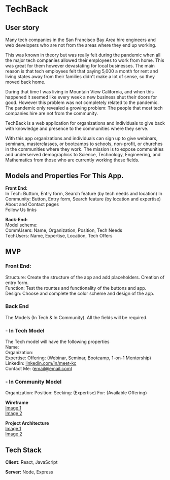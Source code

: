 # TechBack

## User story
Many tech companies in the San Francisco Bay Area hire engineers and web developers who are not from the areas where they end up working.

This was known in theory but was really felt during the pandemic when all the major tech companies allowed their employees to work from home. This was great for them however devastating for local businesses. The main reason is that tech employees felt that paying 5,000 a month for rent and living states away from their families didn't make a lot of sense, so they moved back home.

During that time I was living in Mountain View California, and when this happened it seemed like every week a new business shut their doors for good. However this problem was not completely related to the pandemic. The pandemic only revealed a growing problem: The people that most tech companies hire are not from the community.

TechBack is a web application for organizations and individuals to give back with knowledge and presence to the communities where they serve.

With this app organizations and individuals can sign up to give webinars, seminars, masterclasses, or bootcamps to schools, non-profit, or churches in the communities where they work.
The mission is to expose communities and underserved demographics to Science, Technology, Engineering, and Mathematics from those who are currently working these fields.


## Models and Properties For This App.
**Front End:**  
In Tech: Buttom, Entry form, Search feature (by tech needs and location)
In Community: Button, Entry form, Search feature (by location and expertise)  
About and Contact pages  
Follow Us links
   

**Back-End:**  
Model scheme:  
CommUsers:  Name, Organization, Position, Tech Needs  
TechUsers:  Name, Expertise, Location, Tech Offers


## MVP
### Front End: 
Structure: Create the structure of the app and add placeholders. Creation of entry form.  
Function: Test the rountes and functionality of the buttons and app.  
Design: Choose and complete the color scheme and design of the app. 


### Back End 
The Models (In Tech & In Community). All the fields will be required. 

### - In Tech Model
The Tech model will have the following properties  
Name:  
Organization:  
Expertise: Offering: (Webinar, Seminar, Bootcamp, 1-on-1 Mentorship)  
LinkedIn: [linkedin.com/in/meet-kc](https://www.linkedin.com/in/meet-kc/)  
Contact Me: (email@email.com)



### - In Community Model
Organization:
Position: Seeking: (Expertise)
For: (Available Offering)

**Wireframe**  
[Image 1](https://drive.google.com/file/d/1JfKA0sm_fX0hFb-aPvV_IhaZJRe_6iIu/view?usp=sharing)   
[Image 2](https://drive.google.com/file/d/1iX1-BxXx8EeKkiKWCjzJSZ-ss0P7Smo9/view?usp=sharing)   

**Project Architecture**  
[Image 1](https://drive.google.com/file/d/10B9MF5_94z76UCgR2NcRxQiBAcW4Ef4C/view?usp=sharing)   
[Image 2](https://drive.google.com/file/d/1c0zVNPKwXTOijChnmCd-At9s0i0HO2W9/view?usp=sharing)   

## Tech Stack

**Client:** React, JavaScript

**Server:** Node, Express
